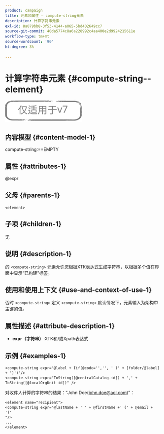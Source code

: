 ```yaml
---
product: campaign
title: 元素和属性 — compute-string元素
description: 计算字符串元素
exl-id: 8a079bb8-3f53-4144-a065-5bd402649cc7
source-git-commit: 40da5774c8a6a228992c4aa400e2d9924215611e
workflow-type: tm+mt
source-wordcount: '90'
ht-degree: 3%

---
```


# 计算字符串元素 {#compute-string--element}

![](../../../assets/v7-only.svg)

## 内容模型 {#content-model-1}

compute-string:==EMPTY

## 属性 {#attributes-1}

@expr

## 父母 {#parents-1}

`<element>`

## 子项 {#children-1}

无

## 说明 {#description-1}

的 `<compute-string>` 元素允许您根据XTK表达式生成字符串，以根据多个值在界面中显示“已构建”标签。

## 使用和使用上下文 {#use-and-context-of-use-1}

否时 `<compute-string>` 定义 `<compute-string>` 默认情况下，元素输入为架构中主键的值。

## 属性描述 {#attribute-description-1}

* **expr（字符串）**:XTK和/或Xpath表达式

## 示例 {#examples-1}

```
<compute-string expr="@label + Iif(@code='','', ' (' + [folder/@label] + ')')"/>  
<compute-string expr="ToString([@centralCatalog-id]) + ',' + ToString([@localOrgUnit-id])" />
```

对收件人计算的字符串的结果：“John Doe(john.doe@aol.com)”：

```
<element name="recipient">
<compute-string expr="@lastName + ' ' + @firstName +' (' + @email + ')'
"/>
...
</element>
```
